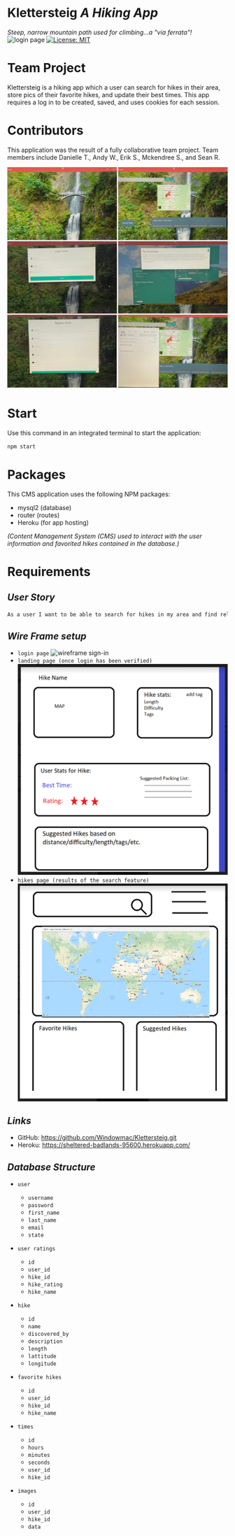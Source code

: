 # **Klettersteig** *A Hiking App*
*Steep, narrow mountain path used for climbing...a "via ferrata"!*
![login page](/public/images/KlettersteigLogIn.PNG)
[![License: MIT](https://img.shields.io/badge/License-MIT-yellow.svg)](https://opensource.org/licenses/MIT)
# **Team Project**

Klettersteig is a hiking app which a user can search for hikes in their area, store pics of their favorite hikes, and update their best times. This app requires a log in to be created, saved, and uses cookies for each session.

# **Contributors**
This application was the result of a fully collaborative team project. Team members include Danielle T., Andy W., Erik S., Mckendree S., and Sean R. 

![3 page view](/public/images/thumbnail.jpg)

# **Start**
Use this command in an integrated terminal to start the application:

```bash
npm start
```
# **Packages**
This CMS application uses the following NPM packages:
*  mysql2 (database)
*  router (routes)
*  Heroku (for app hosting)

*(Content Management System (CMS) used to interact with the user information and favorited hikes contained in the database.)*

# **Requirements**
## *User Story*

```md
As a user I want to be able to search for hikes in my area and find relevant information, such as elevation, time the hike takes, and location. Some bonuses woud be information about world famous hikes and the ability to save pictures and recall favorited hikes I've been on.
```

## *Wire Frame setup*
* `login page`
![wireframe sign-in](/public/images/Klettersteig-0.PNG)
* `landing page (once login has been verified)`
![wireframe landing page](/public/images/Klettersteig-1.PNG)
* `hikes page (results of the search feature)`
![wireframe hike page](/public/images/Klettersteig-2.PNG)

## *Links*
* GitHub: https://github.com/Windowmac/Klettersteig.git
* Heroku: https://sheltered-badlands-95600.herokuapp.com/

## *Database Structure*
* `user`
    * `username`
    * `password`
    * `first_name`
    * `last_name`
    * `email`
    * `state`

* `user ratings`
    * `id`
    * `user_id`
    * `hike_id`
    * `hike_rating`
    * `hike_name`

* `hike`
    * `id`
    * `name`
    * `discovered_by`
    * `description`
    * `length`
    * `lattitude`
    * `longitude`

* `favorite hikes`
    * `id`
    * `user_id`
    * `hike_id`
    * `hike_name`

* `times`
    * `id`
    * `hours`
    * `minutes`
    * `seconds`
    * `user_id`
    * `hike_id`

* `images`
    * `id`
    *  `user_id`
    *  `hike_id`
    *  `data`
